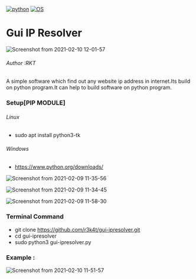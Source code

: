 
[![python](https://img.shields.io/badge/python-3.9-purple.svg)](https://www.python.org/downloads/release/python-390/)
[![OS](https://img.shields.io/badge/Tested%20On-Linux%20%7C%20Windows-purple.svg)](https://en.wikipedia.org/wiki/Linux)

# Gui IP Resolver 

![Screenshot from 2021-02-10 12-01-57](https://user-images.githubusercontent.com/69615463/107474533-b1621f00-6b9c-11eb-9372-7083dc72de55.png)

<h6>Author :RKT</h6>

A simple software which find out any website ip address in internet.Its build on python program.It can help to build software on python program.

### Setup[PIP MODULE] ###

<h6>Linux</h6>

+ sudo apt install python3-tk

<h6>Windows</h6>

+ https://www.python.org/downloads/

![Screenshot from 2021-02-09 11-35-56](https://user-images.githubusercontent.com/69615463/107323616-c70a1280-6ad0-11eb-8faa-826467e7e535.png)

![Screenshot from 2021-02-09 11-34-45](https://user-images.githubusercontent.com/69615463/107323716-f91b7480-6ad0-11eb-8b1a-231d95c88364.png)

![Screenshot from 2021-02-09 11-58-30](https://user-images.githubusercontent.com/69615463/107323804-20724180-6ad1-11eb-854f-fdda33647461.png)



### Terminal Command ###

+ git clone https://github.com/r3k4t/gui-ipresolver.git
+ cd gui-ipresolver
+ sudo python3 gui-ipresolver.py

### Example : ###


![Screenshot from 2021-02-10 11-51-57](https://user-images.githubusercontent.com/69615463/107474428-8aa3e880-6b9c-11eb-9e6a-fec9a6dd06c6.png)







